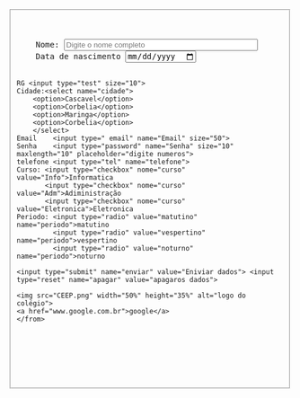 <!DOCTYPE html>
<html lang="pt-br">
 <head>
        <title>Formulario em HTML </title>
        <meta charset="utf-8">
        <link rel="stylesheet" type="text/css" href="stilo.css">
 </head>

<body>
<fieldset>
<pre>
    
<form method="post" action=""><div class="">
    Nome: <input type="text" name="name" size="40" maxlength="45" placeholder="Digite o nome completo">
    Data de nascimento <input type="date" name="nome">
    
    RG <input type="test" size="10">
    Cidade:<select name="cidade">
        <option>Cascavel</option>
        <option>Corbelia</option>
        <option>Maringa</option>
        <option>Corbelia</option>
        </select>
    Email    <input type=" email" name="Email" size="50">
    Senha    <input type="password" name="Senha" size="10" maxlength="10" placeholder="digite numeros">
    telefone <input type="tel" name="telefone">    
    Curso: <input type="checkbox" nome="curso" value="Info">Informatica
           <input type="checkbox" nome="curso" value="Adm">Adiministração     
           <input type="checkbox" nome="curso" value="Eletronica">Eletronica
    Periodo: <input type="radio" value="matutino" name="periodo">matutino
             <input type="radio" value="vespertino" name="periodo">vespertino
             <input type="radio" value="noturno" name="periodo">noturno
   
    <input type="submit" name="enviar" value="Eniviar dados"> <input type="reset" name="apagar" value="apagaros dados">

    <img src="CEEP.png" width="50%" height="35%" alt="logo do colégio"> 
    <a href="www.google.com.br">google</a>
    </from>
    
</body>

   </pre>
</fieldset>
 </html>
